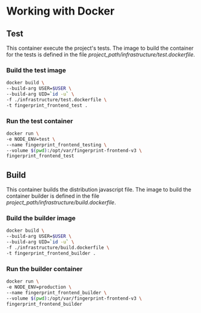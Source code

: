 # Working with Docker

## Test
This container execute the project's tests. The image to build the container for the tests is defined in the file *project_path/infrastructure/test.dockerfile*.

### Build the test image
```sh
docker build \
--build-arg USER=$USER \
--build-arg UID=`id -u` \
-f ./infrastructure/test.dockerfile \
-t fingerprint_frontend_test .
```

### Run the test container
```sh
docker run \
-e NODE_ENV=test \
--name fingerprint_frontend_testing \
--volume $(pwd):/opt/var/fingerprint-frontend-v3 \
fingerprint_frontend_test
```

## Build
This container builds the distribution javascript file. The image to build the container builder is defined in the file *project_path/infrastructure/build.dockerfile*.

### Build the builder image
```sh
docker build \
--build-arg USER=$USER \
--build-arg UID=`id -u` \
-f ./infrastructure/build.dockerfile \
-t fingerprint_frontend_builder .
```

### Run the builder container
```sh
docker run \
-e NODE_ENV=production \
--name fingerprint_frontend_builder \
--volume $(pwd):/opt/var/fingerprint-frontend-v3 \
fingerprint_frontend_builder
```
